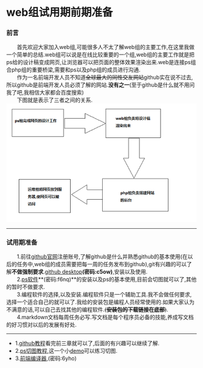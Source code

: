 web组试用期前期准备
=================
### 前言<br>
&emsp;&emsp;首先欢迎大家加入web组,可能很多人不太了解web组的主要工作,在这里我做一个简单的总结.web组可以说是在线比较重要的一个组,web组的主要工作就是把ps给的设计稿变成网页,让浏览器可以把页面的整体效果渲染出来.web是连接ps组合php组的重要桥梁,需要和ps以及php组的成员进行沟通.<br>
&emsp;&emsp;作为一名前端开发人员不知道~~全球最大的同性交友网站~~github实在说不过去,所以github是前端开发人员必须了解的网站.**没有之一**(至于github是什么就不用问我了吧,我相信大家都会百度搜索)<br>
&emsp;&emsp;下图就是表示了三者之间的关系.
<img src="images/1.png"><hr>
### 试用期准备<br>
&emsp;&emsp;1.前往[github官网](https://github.com/)注册账号,了解github是什么并熟悉github的基本使用(在以后的任务中,web组的成员需要把每一周的任务发布到github),git有兴趣的可以了解**不做强制要求**.[github desktop](链接：https://pan.baidu.com/s/1LYhDsqpMQ9vt7uRM1veaWA)**(密码:c5ow)**,安装以及使用.<br>
&emsp;&emsp;2.[ps软件](链接：https://pan.baidu.com/s/12B2-A2dFddeXbdDnNW6H4)**(密码:f6nq)**的安装以及ps的基本使用,目前会切图就可以了,其他的暂时不做要求.<br>
&emsp;&emsp;3.编程软件的选择,以及安装.编程软件只是一个辅助工具.我不会做任何要求,选择一个适合自己的就可以了.我给的安装包是编程人员经常使用的.如果大家认为不满意的话,可以自己去找其他的编程软件.~~(**安装包的下载链接在底部**)~~.<br>
&emsp;&emsp;4.markdown文档每周任务必写.写文档是每个程序员必备的技能,养成写文档的好习惯对以后的发展有好处.<hr>
- 1.[github教程](https://www.imooc.com/learn/390)看完前三章就可以了,后面的有兴趣可以继续了解.
- 2.[ps切图教程](https://www.imooc.com/learn/506),这一个小[demo]()可以练习切图.
- 3.[前端编译器](链接：https://pan.baidu.com/s/1YugDxsMdokCrJa6up2mmgA ),(密码:6yho)




